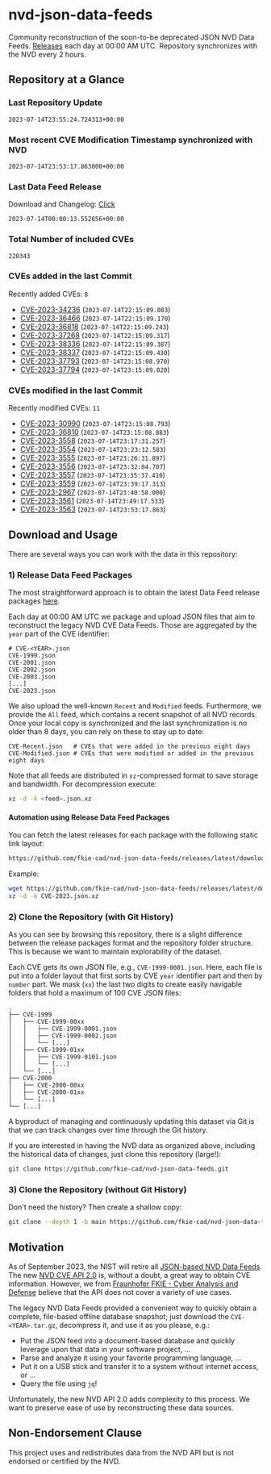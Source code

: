 # nvd-json-data-feeds

Community reconstruction of the soon-to-be deprecated JSON NVD Data Feeds. 
[Releases](https://github.com/fkie-cad/nvd-json-data-feeds/releases/latest) each day at 00:00 AM UTC.
Repository synchronizes with the NVD every 2 hours.

## Repository at a Glance

### Last Repository Update

```plain
2023-07-14T23:55:24.724313+00:00
```

### Most recent CVE Modification Timestamp synchronized with NVD

```plain
2023-07-14T23:53:17.863000+00:00
```

### Last Data Feed Release

Download and Changelog: [Click](https://github.com/fkie-cad/nvd-json-data-feeds/releases/latest)

```plain
2023-07-14T00:00:13.552656+00:00
```

### Total Number of included CVEs

```plain
220343
```

### CVEs added in the last Commit

Recently added CVEs: `8`

* [CVE-2023-34236](CVE-2023/CVE-2023-342xx/CVE-2023-34236.json) (`2023-07-14T22:15:09.083`)
* [CVE-2023-36466](CVE-2023/CVE-2023-364xx/CVE-2023-36466.json) (`2023-07-14T22:15:09.170`)
* [CVE-2023-36818](CVE-2023/CVE-2023-368xx/CVE-2023-36818.json) (`2023-07-14T22:15:09.243`)
* [CVE-2023-37268](CVE-2023/CVE-2023-372xx/CVE-2023-37268.json) (`2023-07-14T22:15:09.317`)
* [CVE-2023-38336](CVE-2023/CVE-2023-383xx/CVE-2023-38336.json) (`2023-07-14T22:15:09.387`)
* [CVE-2023-38337](CVE-2023/CVE-2023-383xx/CVE-2023-38337.json) (`2023-07-14T22:15:09.430`)
* [CVE-2023-37793](CVE-2023/CVE-2023-377xx/CVE-2023-37793.json) (`2023-07-14T23:15:08.970`)
* [CVE-2023-37794](CVE-2023/CVE-2023-377xx/CVE-2023-37794.json) (`2023-07-14T23:15:09.020`)


### CVEs modified in the last Commit

Recently modified CVEs: `11`

* [CVE-2023-30990](CVE-2023/CVE-2023-309xx/CVE-2023-30990.json) (`2023-07-14T23:15:08.793`)
* [CVE-2023-36810](CVE-2023/CVE-2023-368xx/CVE-2023-36810.json) (`2023-07-14T23:15:08.883`)
* [CVE-2023-3558](CVE-2023/CVE-2023-35xx/CVE-2023-3558.json) (`2023-07-14T23:17:31.257`)
* [CVE-2023-3554](CVE-2023/CVE-2023-35xx/CVE-2023-3554.json) (`2023-07-14T23:23:12.583`)
* [CVE-2023-3555](CVE-2023/CVE-2023-35xx/CVE-2023-3555.json) (`2023-07-14T23:26:31.897`)
* [CVE-2023-3556](CVE-2023/CVE-2023-35xx/CVE-2023-3556.json) (`2023-07-14T23:32:04.707`)
* [CVE-2023-3557](CVE-2023/CVE-2023-35xx/CVE-2023-3557.json) (`2023-07-14T23:35:37.410`)
* [CVE-2023-3559](CVE-2023/CVE-2023-35xx/CVE-2023-3559.json) (`2023-07-14T23:39:17.313`)
* [CVE-2023-2967](CVE-2023/CVE-2023-29xx/CVE-2023-2967.json) (`2023-07-14T23:40:58.000`)
* [CVE-2023-3561](CVE-2023/CVE-2023-35xx/CVE-2023-3561.json) (`2023-07-14T23:49:17.533`)
* [CVE-2023-3563](CVE-2023/CVE-2023-35xx/CVE-2023-3563.json) (`2023-07-14T23:53:17.863`)


## Download and Usage

There are several ways you can work with the data in this repository:

### 1) Release Data Feed Packages

The most straightforward approach is to obtain the latest Data Feed release packages [here](https://github.com/fkie-cad/nvd-json-data-feeds/releases/latest).

Each day at 00:00 AM UTC we package and upload JSON files that aim to reconstruct the legacy NVD CVE Data Feeds.
Those are aggregated by the `year` part of the CVE identifier:

```
# CVE-<YEAR>.json
CVE-1999.json
CVE-2001.json
CVE-2002.json
CVE-2003.json
[...]
CVE-2023.json
```

We also upload the well-known `Recent` and `Modified` feeds.
Furthermore, we provide the `All` feed, which contains a recent snapshot of all NVD records.
Once your local copy is synchronized and the last synchronization is no older than 8 days, you can rely on these to stay up to date:

```plain
CVE-Recent.json   # CVEs that were added in the previous eight days
CVE-Modified.json # CVEs that were modified or added in the previous eight days
```

Note that all feeds are distributed in `xz`-compressed format to save storage and bandwidth.
For decompression execute:

```sh
xz -d -k <feed>.json.xz
```


#### Automation using Release Data Feed Packages

You can fetch the latest releases for each package with the following static link layout:

```sh
https://github.com/fkie-cad/nvd-json-data-feeds/releases/latest/download/CVE-<YEAR>.json.xz
```

Example:

```sh
wget https://github.com/fkie-cad/nvd-json-data-feeds/releases/latest/download/CVE-2023.json.xz
xz -d -k CVE-2023.json.xz
```

### 2) Clone the Repository (with Git History)

As you can see by browsing this repository, there is a slight difference between the release packages format and the repository folder structure.
This is because we want to maintain explorability of the dataset.

Each CVE gets its own JSON file, e.g., `CVE-1999-0001.json`.
Here, each file is put into a folder layout that first sorts by CVE `year` identifier part and then by `number` part.
We mask (`xx`) the last two digits to create easily navigable folders that hold a maximum of 100 CVE JSON files:

```plain
.
├── CVE-1999
│   ├── CVE-1999-00xx
│   │   ├── CVE-1999-0001.json
│   │   ├── CVE-1999-0002.json
│   │   └── [...]
│   ├── CVE-1999-01xx
│   │   ├── CVE-1999-0101.json
│   │   └── [...]
│   └── [...]
├── CVE-2000
│   ├── CVE-2000-00xx
│   ├── CVE-2000-01xx
│   └── [...]
└── [...]
```

A byproduct of managing and continuously updating this dataset via Git is that we can track changes over time through the Git history.

If you are interested in having the NVD data as organized above, including the historical data of changes, just clone this repository (large!):

```sh
git clone https://github.com/fkie-cad/nvd-json-data-feeds.git
```

### 3) Clone the Repository (without Git History)

Don't need the history? Then create a shallow copy:

```sh
git clone --depth 1 -b main https://github.com/fkie-cad/nvd-json-data-feeds.git
```

## Motivation

As of September 2023, the NIST will retire all [JSON-based NVD Data Feeds](https://nvd.nist.gov/vuln/data-feeds#divRetirementBanner-1).
The new [NVD CVE API 2.0](https://nvd.nist.gov/developers/vulnerabilities) is, without a doubt, a great way to obtain CVE information.
However, we from [Fraunhofer FKIE - Cyber Analysis and Defense](https://www.fkie.fraunhofer.de/en/departments/cad.html) believe that the API does not cover a variety of use cases.

The legacy NVD Data Feeds provided a convenient way to quickly obtain a complete, file-based offline database snapshot; just download the `CVE-<YEAR>.tar.gz`, decompress it, and use it as you please, e.g.:

* Put the JSON feed into a document-based database and quickly leverage upon that data in your software project, ...
* Parse and analyze it using your favorite programming language, ...
* Put it on a USB stick and transfer it to a system without internet access, or ...
* Query the file using `jq`!

Unfortunately, the new NVD API 2.0 adds complexity to this process.
We want to preserve ease of use by reconstructing these data sources.

## Non-Endorsement Clause

This project uses and redistributes data from the NVD API but is not endorsed or certified by the NVD.
